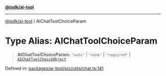 [**@isdk/ai-tool**](../README.md)

***

[@isdk/ai-tool](../globals.md) / AIChatToolChoiceParam

# Type Alias: AIChatToolChoiceParam

> **AIChatToolChoiceParam**: `"auto"` \| `"none"` \| `"required"` \| [`AIChatToolChoiceObject`](../interfaces/AIChatToolChoiceObject.md)

Defined in: [packages/ai-tool/src/utils/chat.ts:141](https://github.com/isdk/ai-tool.js/blob/077730e62e6c723611b64a587e36b69766741af4/src/utils/chat.ts#L141)

